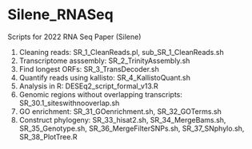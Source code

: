 # Silene_RNASeq
Scripts for 2022 RNA Seq Paper (Silene)

1. Cleaning reads: SR_1_CleanReads.pl, sub_SR_1_CleanReads.sh
2. Transcriptome asssembly: SR_2_TrinityAssembly.sh
3. Find longest ORFs: SR_3_TransDecoder.sh
4. Quantify reads using kallisto: SR_4_KallistoQuant.sh
5. Analysis in R: DESEq2_script_formal_v13.R
6. Genomic regions without overlapping transcripts: SR_30.1_siteswithnooverlap.sh
7. GO enrichment: SR_31_GOenrichment.sh, SR_32_GOTerms.sh
8. Construct phylogeny: SR_33_hisat2.sh, SR_34_MergeBams.sh, SR_35_Genotype.sh, SR_36_MergeFilterSNPs.sh, SR_37_SNphylo.sh, SR_38_PlotTree.R
